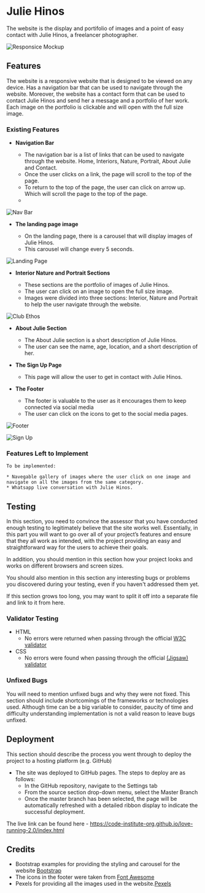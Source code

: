 # Julie Hinos

The website is the display and portifolio of images and a point of easy contact with Julie Hinos, a freelancer photographer. 


![Responsice Mockup](https://github.com/lucyrush/readme-template/blob/master/media/love_running_mockup.png)

## Features 

The website is a responsive website that is designed to be viewed on any device. Has a navigation bar that can be used to navigate through the website.
Moreover, the website has a contact form that can be used to contact Julie Hinos and send her a message and a portfolio of her work.
Each image on the portfolio is clickable and will open with the full size image.



### Existing Features

- __Navigation Bar__

  - The navigation bar is a list of links that can be used to navigate through the website. Home, Interiors, Nature, Portrait, About Julie and Contact.
  - Once the user clicks on a link, the page will scroll to the top of the page.
  - To return to the top of the page, the user can click on arrow up. Which will scroll the page to the top of the page.
  - 
![Nav Bar](https://github.com/lucyrush/readme-template/blob/master/media/love_running_nav.png)

- __The landing page image__

  - On the landing page, there is a carousel that will display images of Julie Hinos. 
  - This carousel will change every 5 seconds.

![Landing Page](https://github.com/lucyrush/readme-template/blob/master/media/love_running_landing.png)

- __Interior Nature and Portrait Sections__

  - These sections are the portfolio of images of Julie Hinos.
  - The user can click on an image to open the full size image.
  - Images were divided into three sections: Interior, Nature and Portrait to help the user navigate through the website.

![Club Ethos](https://github.com/lucyrush/readme-template/blob/master/media/love_running_ethos.png)

- __About Julie Section__

  - The About Julie section is a short description of Julie Hinos.
  - The user can see the name, age, location, and a short description of her.


- __The Sign Up Page__

  - This page will allow the user to get in contact with Julie Hinos.


- __The Footer__ 

  - The footer is valuable to the user as it encourages them to keep connected via social media
  - The user can click on the icons to get to the social media pages.

![Footer](https://github.com/lucyrush/readme-template/blob/master/media/love_running_footer.png)



![Sign Up](https://github.com/lucyrush/readme-template/blob/master/media/love_running_signup.png)



### Features Left to Implement

    To be implemented:
    
    * Navegable gallery of images where the user click on one image and navigate on all the images from the same category.
    * Whatsapp live conversation with Julie Hinos.


## Testing 

In this section, you need to convince the assessor that you have conducted enough testing to legitimately believe that the site works well. Essentially, in this part you will want to go over all of your project’s features and ensure that they all work as intended, with the project providing an easy and straightforward way for the users to achieve their goals.

In addition, you should mention in this section how your project looks and works on different browsers and screen sizes.

You should also mention in this section any interesting bugs or problems you discovered during your testing, even if you haven't addressed them yet.

If this section grows too long, you may want to split it off into a separate file and link to it from here.


### Validator Testing 

- HTML
  - No errors were returned when passing through the official [W3C validator](https://validator.w3.org/nu/?doc=https%3A%2F%2Fcode-institute-org.github.io%2Flove-running-2.0%2Findex.html)
- CSS
  - No errors were found when passing through the official [(Jigsaw) validator](https://jigsaw.w3.org/css-validator/validator?uri=https%3A%2F%2Fvalidator.w3.org%2Fnu%2F%3Fdoc%3Dhttps%253A%252F%252Fcode-institute-org.github.io%252Flove-running-2.0%252Findex.html&profile=css3svg&usermedium=all&warning=1&vextwarning=&lang=en#css)

### Unfixed Bugs

You will need to mention unfixed bugs and why they were not fixed. This section should include shortcomings of the frameworks or technologies used. Although time can be a big variable to consider, paucity of time and difficulty understanding implementation is not a valid reason to leave bugs unfixed. 

## Deployment

This section should describe the process you went through to deploy the project to a hosting platform (e.g. GitHub) 

- The site was deployed to GitHub pages. The steps to deploy are as follows: 
  - In the GitHub repository, navigate to the Settings tab 
  - From the source section drop-down menu, select the Master Branch
  - Once the master branch has been selected, the page will be automatically refreshed with a detailed ribbon display to indicate the successful deployment. 

The live link can be found here - https://code-institute-org.github.io/love-running-2.0/index.html 


## Credits 

- Bootstrap examples for providing the styling and carousel for the website [Bootstrap](https://getbootstrap.com/)
- The icons in the footer were taken from [Font Awesome](https://fontawesome.com/)
- Pexels for providing all the images used in the website.[Pexels](https://www.pexels.com/)